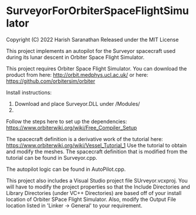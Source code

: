 # SurveyorForOrbiterSpaceFlightSimulator

Copyright (C) 2022 Harish Saranathan
Released under the MIT License

This project implements an autopilot for the Surveyor spacecraft used during its lunar descent in Orbiter Space Flight Simulator.

This project requires Orbiter Space Flight Simulator. You can download the product from here:
http://orbit.medphys.ucl.ac.uk/
or here:
https://github.com/orbitersim/orbiter

Install instructions:
1) Download and place Surveyor.DLL under <OrbiterROot>/Modules/
2) 

Follow the steps here to set up the dependencies:
https://www.orbiterwiki.org/wiki/Free_Compiler_Setup

The spacecraft definition is a derivative work of the tutorial here:
https://www.orbiterwiki.org/wiki/Vessel_Tutorial_1
Use the tutorial to obtain and modify the meshes.
The spacecraft definition that is modified from the tutorial can be found in Surveyor.cpp.

The autopilot logic can be found in AutoPilot.cpp.

This project also includes a Visual Studio project file SUrveyor.vcxproj. You will have to modify the project properties so that the 
Include Directories and Library Directories (under VC++ Directories) are based off of your install location of Orbiter SPace Flight Simulator.
Also, modify the Output File location listed in 'Linker -> General' to your requirement.





